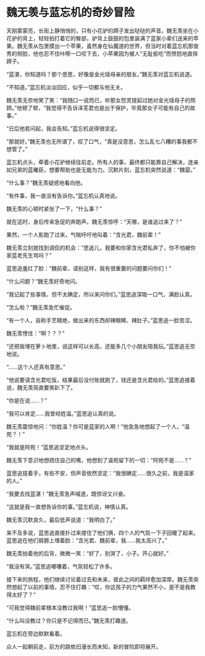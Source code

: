 # 魏无羡与蓝忘机的奇妙冒险

天刚蒙蒙亮，长街上静悄悄的，只有小花驴的蹄子发出哒哒的声音。魏无羡坐在小花驴的背上，轻轻拍打着它的臀部，驴背上鼓鼓的包里装满了蓝家小辈们送来的苹果。魏无羡从包里摸出一个苹果，虽然身在仙魔道的世界，但当时对着蓝忘机那俊秀的侧脸，他也忍不住咔嚓一口咬下去，小苹果因为被人“无耻偷吃”而愤怒地直摔蹄子。

“蓝湛，你知道吗？那个思思，好像是金光瑶母亲的朋友。”魏无羡对蓝忘机说道。

“不知道。”蓝忘机淡淡回应，似乎一切都与他无关。

魏无羡无奈地笑了笑：“我随口一说而已，听那女怨灵提起过她对金光瑶母子的照顾。”他顿了顿，“我觉得不告诉泽芜君也是出于保护，毕竟那女子可能有自己的故事。”

“日后他若问起，我会告知。”蓝忘机说得很坚定。

“那就好。”魏无羡也无所谓了，叹了口气，“真是没意思，怎么乱七八糟的事我都不想管了。”

蓝忘机点头，牵着小花驴继续往前走。所有人的事，最终都只能靠自己解决，连亲如兄弟的蓝曦臣，想要帮助也是无能为力。沉默片刻，蓝忘机突然说道：“魏婴。”

“什么事？”魏无羡疑惑地看向他。

“有件事，我一直没有告诉你。”蓝忘机认真地说。

魏无羡的心顿时紧张了一下，“什么事？”

就在这时，身后传来急促的奔跑声。魏无羡惊呼：“天哪，是谁追过来了？”

果然，一个人影跑了过来，气喘吁吁地叫着：“含光君，魏前辈！”

魏无羡立刻就找到调侃的机会：“思追儿，我要和你家含光君私奔了，你不怕被你家蓝老先生骂吗？”

蓝思追羞红了脸：“魏前辈，请别这样，我有很重要的问题要问你们！”

“什么问题？”魏无羡好奇地问。

“我记起了些事情，但不太确定，所以来问你们。”蓝思追深吸一口气，满脸认真。

“怎么啦？”魏无羡急忙催促。

“有一个人，自称手艺精绝，做出来的东西却辣眼睛、辣肚子。”蓝思追一脸苦涩。

魏无羡愣住：“啊？？？”

“还把我埋在萝卜地里，说这样可以长高，还能多几个小朋友陪我玩。”蓝思追无奈地说。

“……这个人还真有意思。”

“他说要请含光君吃饭，结果最后没付账就跑了，钱还是含光君给的。”蓝思追接着说，魏无羡简直要笑趴下了。

“你是在说……？”

“我可以肯定……我曾经姓温。”蓝思追认真的说。

魏无羡震惊地问：“你姓温？你可是蓝家的人啊！”他急急地想起了一个人，“温苑？！”

“我就是阿苑！”蓝思追坚定地点头。

魏无羡下意识地想捂住自己的嘴，他想到了温苑留下的一切：“阿苑不是……？”

蓝思追搓着手，有些不安，但声音依然坚定：“我很确定……很久之前，我是温家的人。”

“我要去找蓝湛！”魏无羡急声喊道，既惊讶又兴奋。

“这就是我一直想告诉你的事。”蓝忘机说，神情认真。

魏无羡沉默良久，最后低声说道：“我明白了。”

来不及多说，蓝思追直接扑过来搂住了他们俩，四个人的气氛一下子回暖了起来。蓝思追在他们肩膀上埋着脸：“含光君、魏前辈，我……我太高兴了。”

魏无羡拍着他的后背，微微一笑：“好了，别哭了，小子。开心就好。”

“我没有哭。”蓝思追嘟囔着，气氛轻松了许多。

接下来的旅程，他们继续讨论着过去和未来，彼此之间的羁绊愈加深厚。魏无羡突然想起了以前的事情，忍不住打趣：“哎，你这孩子的力气果然不小，是不是我教得太好了？”

“可我觉得魏前辈根本没教过我啊！”蓝思追一脸懵懂。

“什么叫没教过？你只是不记得而已。”魏无羡打趣道。

蓝忘机在旁边默默看着。

众人一起朝前走，前方的路依旧漫长而未知，新的冒险即将展开。